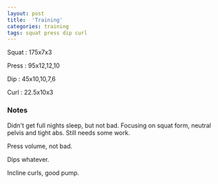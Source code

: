 ```yaml
---
layout: post
title:  'Training'
categories: training
tags: squat press dip curl
---
```


Squat       :   175x7x3

Press       :   95x12,12,10

Dip         :   45x10,10,7,6

Curl        :   22.5x10x3

### Notes

Didn't get full nights sleep, but not bad. Focusing on squat form, neutral pelvis and
tight abs. Still needs some work.

Press volume, not bad.

Dips whatever.

Incline curls, good pump.
